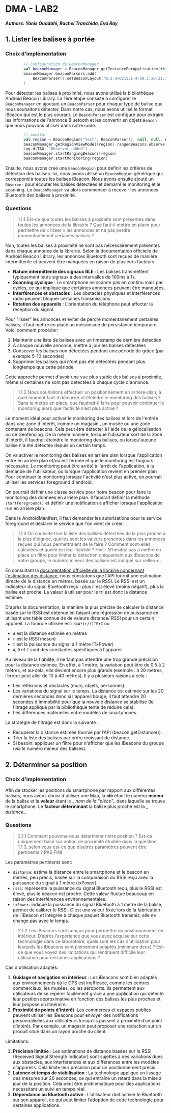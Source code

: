 # DMA - LAB2

##### Authors: Yanis Ouadahi, Rachel Tranchida, Eva Ray

## 1. Lister les balises à portée

### Choix d'implémentation

```kotlin
        // Configuration du BeaconManager
        val beaconManager = BeaconManager.getInstanceForApplication(this)
        beaconManager.beaconParsers.add(
            BeaconParser().setBeaconLayout("m:2-3=0215,i:4-19,i:20-21,i:22-23,p:24-24")
        )
```

Pour détecter les balises à proximité, nous avons utilisé la bibliothèque Android Beacon Library. La
1ère étape consiste à configurer le `BeaconManager` en ajoutant un `BeaconParser` pour chaque
type de balise que nous souhaitons détecter. Dans notre cas, nous avons utilisé le format iBeacon
qui est le plus courant. Le `BeaconParser` est configuré pour extraire les informations de
l'annonce Bluetooth et les convertir en objets `Beacon` que nous pouvons utiliser dans notre code.

```kotlin
        // monitor
        val region = BeaconRegion("test", BeaconParser(), null, null, null)
        beaconManager.getRegionViewModel(region).rangedBeacons.observe(this, rangingObserver)
        Log.d(TAG, "Observer added")
        beaconManager.startRangingBeacons(region)
        beaconManager.startMonitoring(region)
```

Ensuite, nous avons créé une `BeaconRegion` pour définir les critères de détection des balises. Ici,
nous avons utilisé un `BeaconRegion` générique qui correspond à toutes les balises iBeacon. Nous avons
ensuite ajouté un `Observer` pour écouter les balises détectées et démarré le monitoring et le scanning. Le `BeaconManager` va alors commencer à recevoir les annonces Bluetooth des balises à proximité.

### Questions

> 1.1.1 Est-ce que toutes les balises à proximité sont présentes dans toutes les annonces de la
> librairie ? Que faut-il mettre en place pour permettre de « lisser » les annonces et ne pas
> perdre momentanément certaines balises ?

Non, toutes les balises à proximité ne sont pas nécessairement présentes dans chaque annonce de la
librairie. Selon la documentation officielle de Android Beacon Library, les annonces Bluetooth sont
reçues de manière intermittente et peuvent être manquées en raison de plusieurs facteurs:

- __Nature intermittente des signaux BLE__ : Les balises transmettent typiquement leurs signaux à
  des intervalles de 100ms à 1s.
- __Scanning cyclique__ : Le smartphone ne scanne pas en continu mais par cycles, ce qui implique
  que certaines annonces peuvent être manquées.
- __Interférences et obstacles__ : Les obstacles physiques et interférences radio peuvent bloquer
  certaines transmissions.
- __Rotation des appareils__ : L'orientation du téléphone peut affecter la réception du signal.

Pour "lisser" les annonces et éviter de perdre momentanément certaines balises, il faut mettre en
place un mécanisme de persistance temporaire. Voici comment procéder:

1. Maintenir une liste de balises avec un timestamp de dernière détection
2. À chaque nouvelle annonce, mettre à jour les balises détectées
3. Conserver les balises non détectées pendant une période de grâce (par exemple 5-10 secondes)
4. Supprimer les balises qui n'ont pas été détectées pendant plus longtemps que cette période

Cette approche permet d'avoir une vue plus stable des balises à proximité, même si certaines ne
sont pas détectées à chaque cycle d'annonce.

> 1.1.2 Nous souhaitons effectuer un positionnement en arrière-plan, à quel moment faut-il démarrer
> et éteindre le monitoring des balises ? Sans le mettre en place, que faudrait-il faire pour
> pouvoir continuer le monitoring alors que l’activité n’est plus active ?

Le moment idéal pour activer le monitoring des balises et lors de l'entrée dans une zone d'intérêt, comme un magasin
, un musée ou une zone contenant de beacons. Cela peut être détecter à l'aide de la gélocalisation ou de Geofencing.
De la même manière, lorsque l'utiisateur sort de la zone d'intérêt, il faudrait éteindre le monitoring des balises, ou lorsqu'aucune balise n'a été détectée depuis un certain temps.

On va activer le monitoring des balises en arrière plan lorsque l'application entre en arrière plan et/ou est fermée et que le monitoring est toujours nécessaire.
Le monitoring peut être arrêté à l'arrêt de l'application, à la demande de l'utilisateur, ou lorsque l'application revient en premier plan
Pour continuer le monitoring lorsque l'activité n'est plus active, on pourrait utiliser les services foreground d'android.


On pourrait définir une classe service pour notre beacon pour faire le monitoring des données en arrière plan.
Il faudrait définir la méthode `startForeground()` et définir une notification à afficher lorsque l'application run en arrière plan.

Dans le AndroidManifest, il faut demander les autorisations pour le service foreground et déclarer le service que l'on vient de créer.

> 1.1.3 On souhaite trier la liste des balises détectées de la plus proche à la plus éloignée,
> quelles sont
> les valeurs présentes dans les annonces reçues qui nous permettraient de le faire ? Comment
> sont-elles calculées et quelle est leur fiabilité ?
> Hint : N’hésitez pas à mettre en place un filtre pour limiter la détection uniquement aux iBeacons
> de
> votre groupe, le numéro mineur des balises est indiqué sur celles-ci.

En consultant
la [documentation officielle de la librairie concernant l'estimation des distance](https://altbeacon.github.io/android-beacon-library/distance-calculations.html),
nous constatons que l'API fournit une estimation directe de la distance en mètres, basée sur le
RSSI. Le RSSI est un indicateur du signal Bluetooth reçu : plus il est élevé (moins négatif),
plus la balise est proche. La valeur à utiliser pour le tri est donc la distance estimée.

D'après la documentation, la manière la plus précise de calculer la distance basée sur le RSSI est
obtenue en faisant une régression de puissance en utilisant une table connue de de valeurs distance/
RSSI pour un certain appareil. La fomrule utilisée est: `d=A*(r/t)^B+C` où

- `d` est la distance estimée en mètres
- `r` est le RSSI mesuré
- `t` est la puissance du signal à 1 mètre (TxPower)
- `A`, `B` et `C` sont des constantes spécifiques à l'appareil

Au niveau de la fiabilité, il ne faut pas attendre une trop grande précision pour la distance
estimée.
En effet, à 1 mètre, la variation peut être de 0.5 à 2 mètres, et au-delà, elle devient encore plus
grande (exemple : à 20 mètres, l’erreur peut aller de 10 à 40 mètres). Il y a plusieurs raisons à
cela :

- Les réflexions et obstacles (murs, objets, personnes).
- Les variations du signal sur le temps. La distance est estimée sur les 20 dernières secondes donc
  si l'appareil bouge, il faut attendre 20 secondes d'immobilité pour que la nouvele distance se
  stabilise (le filtrage appliqué par la bibliothèque tente de réduire cela).
- Les différences matérielles entre modèles de smartphones.

La stratégie de filtrage est donc la suivante :

- Récupérer la distance estimée fournie par l’API (beacon.getDistance()).
- Trier la liste des balises par ordre croissant de distance.
- Si besoin: appliquer un filtre pour n'afficher que les iBeacons du groupe (via le numéro mineur
  des balises).

## 2. Déterminer sa position

### Choix d'implémentation

Afin de stocker les positions du smartphone par rapport aux différentes balises, nous avons choisi
d'utiliser une Map, la __clé__ étant le numéro __mineur__ de la balise et la __valeur__ étant le _
_nom de la "pièce"__
dans laquelle se trouve le smartphone. Le __facteur déterminant__ la balise plus proche est la _
_distance__.

### Questions

> 2.1.1 Comment pouvons-nous déterminer notre position ? Est-ce uniquement basé sur notion de
> proximité étudiée dans la question 1.1.3, selon vous est-ce que d’autres paramètres peuvent
> être pertinents ? PAS FINI

Les paramètres pertinents sont:

- `distance`: estime la distance entre le smartphone et le beacon en mètres, peu précis, basée sur
  la comparaison du RSSI reçu avec la puissance du signal à 1 mètre (txPower).
- `rssi`: représente la puissance du signal Bluetooth reçu, plus le RSSI est élevé, plus le beacon
  est proche.
  Cette valeur fluctue beaucoup en raison des interférences environnementales.
- `txPower`: indique la puissance du signal Bluetooth à 1 mètre de la balise, permet de calibrer le
  RSSI.
  C'est une valeur fixée lors de la fabrication de l’iBeacon et intégrée à chaque paquet Bluetooth
  transmis, elle
  ne change pas avec le temps.

> 2.1.2 Les iBeacons sont conçus pour permettre du positionnement en intérieur. D’après l’expérience
> que vous avez acquise sur cette technologie dans ce laboratoire, quels sont les cas d’utilisation
> pour lesquels les iBeacons sont pleinement adaptés (minimum deux) ? Est-ce que vous voyez
> des limitations qui rendraient difficile leur utilisation pour certaines applications ?

Cas d'utilisation adaptés:

1. __Guidage et navigation en intérieur__ : Les iBeacons sont bien adaptés aux environnements où le
   GPS est inefficace, comme les centres commerciaux, les musées, ou les aéroports. Ils permettent
   aux utilisateurs de se repérer facilement grâce à une application qui détecte leur position
   approximative en fonction des balises les plus proches et leur propose un itinéraire.
2. __Proximité de points d'intérêt__ :Les commerces et espaces publics peuvent utiliser les iBeacons
   pour envoyer des notifications personnalisées aux utilisateurs lorsqu’ils passent à proximité
   d’un point d’intérêt. Par exemple, un magasin peut proposer une réduction sur un produit situé
   dans un rayon proche du client.

Limitations:

1. __Précision limitée__ : Les estimations de distance basées sur le RSSI (Received Signal Strength
   Indicator) sont sujettes à des variations dues aux obstacles, aux interférences et aux
   différences entre les modèles d’appareils. Cela limite leur précision pour un positionnement
   précis.
2. __Latence et temps de stabilisation__ : La technologie applique un lissage des mesures sur
   20 secondes, ce qui entraîne un retard dans la mise à jour de la position. Cela peut être
   problématique pour des applications nécessitant un suivi en temps réel.
3. __Dépendance au Bluetooth activé__ : L’utilisateur doit activer le Bluetooth sur son appareil, ce
   qui peut limiter l’adoption de cette technologie pour certaines applications.